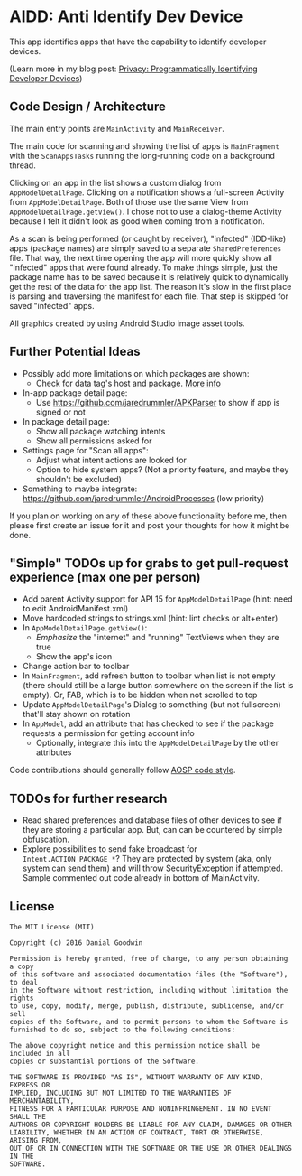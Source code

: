# AIDD: Anti Identify Dev Device

This app identifies apps that have the capability to identify developer devices.

(Learn more in my blog post: [Privacy: Programmatically Identifying Developer Devices](http://blog.anonsage.com/2016/03/privacy-programmatically-identifying-dev-device.html))



## Code Design / Architecture

The main entry points are `MainActivity` and `MainReceiver`.

The main code for scanning and showing the list of apps is `MainFragment` with the `ScanAppsTasks` running the long-running code on a background thread.

Clicking on an app in the list shows a custom dialog from `AppModelDetailPage`. Clicking on a notification shows a full-screen Activity from `AppModelDetailPage`. Both of those use the same View from `AppModelDetailPage.getView()`. I chose not to use a dialog-theme Activity because I felt it didn't look as good when coming from a notification.

As a scan is being performed (or caught by receiver), "infected" (IDD-like) apps (package names) are simply saved to a separate `SharedPreferences` file. That way, the next time opening the app will more quickly show all "infected" apps that were found already. To make things simple, just the package name has to be saved because it is relatively quick to dynamically get the rest of the data for the app list. The reason it's slow in the first place is parsing and traversing the manifest for each file. That step is skipped for saved "infected" apps.

All graphics created by using Android Studio image asset tools.



## Further Potential Ideas

- Possibly add more limitations on which packages are shown:
  - Check for data tag's host and package. [More info](http://developer.android.com/guide/topics/manifest/data-element.html)
- In-app package detail page:
  - Use https://github.com/jaredrummler/APKParser to show if app is signed or not
- In package detail page:
  - Show all package watching intents
  - Show all permissions asked for
- Settings page for "Scan all apps":
  - Adjust what intent actions are looked for
  - Option to hide system apps? (Not a priority feature, and maybe they shouldn't be excluded)
- Something to maybe integrate: https://github.com/jaredrummler/AndroidProcesses (low priority)

If you plan on working on any of these above functionality before me, then please first create an issue for it and post your thoughts for how it might be done.



## "Simple" TODOs up for grabs to get pull-request experience (max one per person)

- Add parent Activity support for API 15 for `AppModelDetailPage` (hint: need to edit AndroidManifest.xml)
- Move hardcoded strings to strings.xml (hint: lint checks or alt+enter)
- In `AppModelDetailPage.getView()`:
  - *Emphasize* the "internet" and "running" TextViews when they are true
  - Show the app's icon
- Change action bar to toolbar
- In `MainFragment`, add refresh button to toolbar when list is not empty (there should still be a large button somewhere on the screen if the list is empty). Or, FAB, which is to be hidden when not scrolled to top
- Update `AppModelDetailPage`'s Dialog to something (but not fullscreen) that'll stay shown on rotation
- In `AppModel`, add an attribute that has checked to see if the package requests a permission for getting account info
  - Optionally, integrate this into the `AppModelDetailPage` by the other attributes

Code contributions should generally follow [AOSP code style](https://source.android.com/source/code-style.html).



## TODOs for further research

- Read shared preferences and database files of other devices to see if they are storing a particular app. But, can can be countered by simple obfuscation.
- Explore possibilities to send fake broadcast for `Intent.ACTION_PACKAGE_*`? They are protected by system (aka, only system can send them) and will throw SecurityException if attempted. Sample commented out code already in bottom of MainActivity.



## License

    The MIT License (MIT)

    Copyright (c) 2016 Danial Goodwin

    Permission is hereby granted, free of charge, to any person obtaining a copy
    of this software and associated documentation files (the "Software"), to deal
    in the Software without restriction, including without limitation the rights
    to use, copy, modify, merge, publish, distribute, sublicense, and/or sell
    copies of the Software, and to permit persons to whom the Software is
    furnished to do so, subject to the following conditions:

    The above copyright notice and this permission notice shall be included in all
    copies or substantial portions of the Software.

    THE SOFTWARE IS PROVIDED "AS IS", WITHOUT WARRANTY OF ANY KIND, EXPRESS OR
    IMPLIED, INCLUDING BUT NOT LIMITED TO THE WARRANTIES OF MERCHANTABILITY,
    FITNESS FOR A PARTICULAR PURPOSE AND NONINFRINGEMENT. IN NO EVENT SHALL THE
    AUTHORS OR COPYRIGHT HOLDERS BE LIABLE FOR ANY CLAIM, DAMAGES OR OTHER
    LIABILITY, WHETHER IN AN ACTION OF CONTRACT, TORT OR OTHERWISE, ARISING FROM,
    OUT OF OR IN CONNECTION WITH THE SOFTWARE OR THE USE OR OTHER DEALINGS IN THE
    SOFTWARE.

